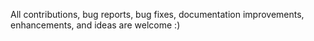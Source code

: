 All contributions, bug reports, bug fixes, documentation improvements, enhancements, and ideas are welcome :)
